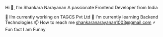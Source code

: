 Hi 👋, I'm Shankara Narayanan
A passionate Frontend Developer from India

🔭 I’m currently working on TAGCS Pvt Ltd
🌱 I’m currently learning Backend Technologies
📫 How to reach me shankaranarayanan1003@gmail.com
⚡ Fun fact I am Funny
